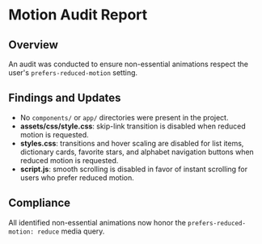 # Motion Audit Report

## Overview

An audit was conducted to ensure non-essential animations respect the user's `prefers-reduced-motion` setting.

## Findings and Updates

- No `components/` or `app/` directories were present in the project.
- **assets/css/style.css**: skip-link transition is disabled when reduced motion is requested.
- **styles.css**: transitions and hover scaling are disabled for list items, dictionary cards, favorite stars, and alphabet navigation buttons when reduced motion is requested.
- **script.js**: smooth scrolling is disabled in favor of instant scrolling for users who prefer reduced motion.

## Compliance

All identified non-essential animations now honor the `prefers-reduced-motion: reduce` media query.
